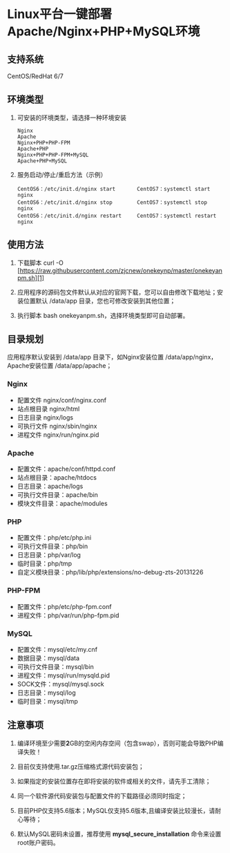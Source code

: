 Linux平台一键部署Apache/Nginx+PHP+MySQL环境
======

## 支持系统
CentOS/RedHat 6/7

## 环境类型        

 1. 可安装的环境类型，请选择一种环境安装

    
        Nginx
        Apache
        Nginx+PHP+PHP-FPM
        Apache+PHP
        Nginx+PHP+PHP-FPM+MySQL
        Apache+PHP+MySQL
        

 1. 服务启动/停止/重启方法（示例）

    
        CentOS6：/etc/init.d/nginx start       CentOS7：systemctl start nginx
        CentOS6：/etc/init.d/nginx stop        CentOS7：systemctl stop nginx
        CentOS6：/etc/init.d/nginx restart     CentOS7：systemctl restart nginx

## 使用方法
 

 1. 下载脚本 curl -O [https://raw.githubusercontent.com/zjcnew/onekeynp/master/onekeyanpm.sh][1]

    

 1. 应用程序的源码包文件默认从对应的官网下载，您可以自由修改下载地址；安装位置默认 /data/app 目录，您也可修改安装到其他位置；

    

 1. 执行脚本 bash onekeyanpm.sh，选择环境类型即可自动部署。

 
## 目录规划

应用程序默认安装到 /data/app 目录下，如Nginx安装位置  /data/app/nginx，Apache安装位置 /data/app/apache；

 ### Nginx
 - 配置文件  nginx/conf/nginx.conf
 - 站点根目录  nginx/html
 - 日志目录 nginx/logs
 - 可执行文件 nginx/sbin/nginx
 - 进程文件 nginx/run/nginx.pid

### Apache

 - 配置文件：apache/conf/httpd.conf 
 - 站点根目录：apache/htdocs
 - 日志目录：apache/logs
 - 可执行文件目录：apache/bin
 - 模块文件目录：apache/modules

### PHP

 - 配置文件：php/etc/php.ini
 - 可执行文件目录：php/bin
 - 日志目录：php/var/log
 - 临时目录：php/tmp
 - 自定义模块目录：php/lib/php/extensions/no-debug-zts-20131226

### PHP-FPM

 - 配置文件：php/etc/php-fpm.conf
 - 进程文件：php/var/run/php-fpm.pid

### MySQL

 - 配置文件：mysql/etc/my.cnf
 - 数据目录：mysql/data
 - 可执行文件目录：mysql/bin
 - 进程文件：mysql/run/mysqld.pid
 - SOCK文件：mysql/mysql.sock
 - 日志目录：mysql/log
 - 临时目录：mysql/tmp


## 注意事项

 1. 编译环境至少需要**2**GB的空闲内存空间（包含swap），否则可能会导致PHP编译失败！

    

 1. 目前仅支持使用.tar.gz压缩格式源代码安装包；

    

 1. 如果指定的安装位置存在即将安装的软件或相关的文件，请先手工清除；

    

 1. 同一个软件源代码安装包与配置文件的下载路径必须同时指定；

    

 1. 目前PHP仅支持5.6版本；MySQL仅支持5.6版本,且编译安装比较漫长，请耐心等待；

    

 1. 默认MySQL密码未设置，推荐使用 **mysql_secure_installation** 命令来设置root账户密码。

  [1]: https://raw.githubusercontent.com/zjcnew/onekeynp/master/onekeyanpm.sh